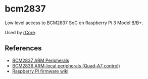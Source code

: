 # bcm2837

Low level access to BCM2837 SoC on Raspberry Pi 3 Model B/B+.

Used by [rCore](https://github.com/wangrunji0408/rCore).

## References

* [BCM2837 ARM Peripherals](https://cs140e.sergio.bz/docs/BCM2837-ARM-Peripherals.pdf)
* [BCM2836 ARM-local peripherals (Quad-A7 control)](https://www.raspberrypi.org/documentation/hardware/raspberrypi/bcm2836/QA7_rev3.4.pdf)
* [Raspberry Pi firmware wiki](https://github.com/raspberrypi/firmware/wiki)
